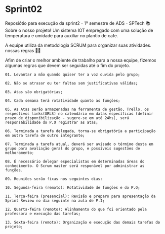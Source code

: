 # Sprint02
Reposiótio para execução da sprint2 - 1º semestre de ADS - SPTech
📚 Sobre o nosso projeto! Um sistema IOT empregado com uma solução de temperatura e umidade para auxiliar no plantio de cafe.

A equipe utiliza da metodologia SCRUM para organizar suas atividades.
nossas regras 🧑‍💼

Afim de criar o melhor ambiente de trabalho para a nossa equipe, fizemos algumas regras que devem ser seguidas até o fim do projeto.

    01. Levantar a mão quando quiser ter a voz ouvida pelo grupo;

    02. Não se atrasar ou ter faltas sem justificativas válidas;

    03. Atas são obrigatórias;

    04. Cada semana terá rotatividade quanto as funções;

    05. As Atas serão armazenadas na ferramenta de gestão, Trello, os respectivos links(URLS) no calendário em datas específicas (definir prazo de disponibilização - sugere-se em até 24hs), será responsábilidade do P.O registrar as atas;

    06. Terminada a tarefa delegada, torna-se obrigatória a participação em outra tarefa de outro integrante;

    07. Terminada a tarefa atual, deverá ser avisado o término desta em grupo para avaliação geral do grupo, e possíveis sugestões de melhoramento;

    08. É necessário delegar especialistas em determinadas áreas do conhecimento. O Scrum master será responável por administrar as funções.

    09. Reuniões serão fixas nos seguintes dias:

    10. Segunda-feira (remoto): Rotatividade de funções e do P.O;

    11. Terça-feira (presencial): Revisão e preparo para apresentação da Sprint Review no dia seguinte na aula de P.I;

    12. Quarta-feira (remoto): Alinhamento do que foi orientado pela professora e execução das tarefas;

    13. Sexta-feira (remoto): Organização e execução das demais tarefas do projeto;
